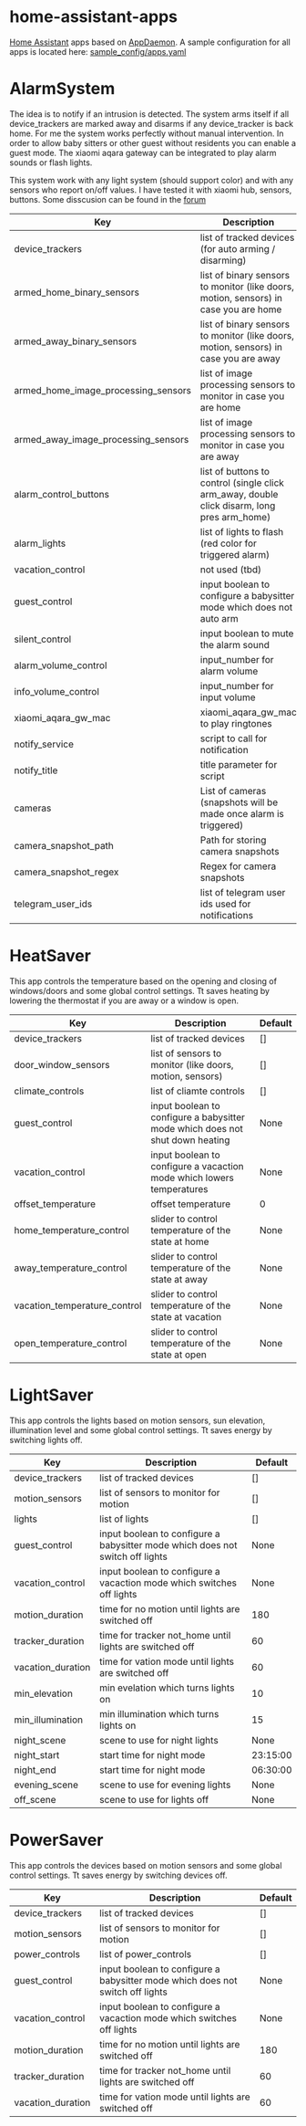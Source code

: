 # home-assistant-apps
[Home Assistant](https://home-assistant.io) apps based on [AppDaemon](https://home-assistant.io/docs/ecosystem/appdaemon/). A sample configuration for all apps is located here:
[sample_config/apps.yaml](sample_config/apps.yaml)

AlarmSystem
============

The idea is to notify if an intrusion is detected. The system arms itself if all device_trackers are marked away and disarms if any device_tracker is back home. For me the system works perfectly without manual intervention. In order to allow baby sitters or other guest without residents you can enable a guest mode. The xiaomi aqara gateway can be integrated to play alarm sounds or flash lights.

This system work with any light system (should support color) and with any sensors who report on/off values. I have tested it with xiaomi hub, sensors, buttons. Some disscusion can be found in the [forum](https://community.home-assistant.io/t/alarmsystem-with-appdaemon/31312)

Key | Description | Default
------------ | ------------- | -------------
device_trackers | list of tracked devices (for auto arming / disarming) | []
armed_home_binary_sensors | list of binary sensors to monitor (like doors, motion, sensors) in case you are home | []
armed_away_binary_sensors | list of binary sensors to monitor (like doors, motion, sensors) in case you are away | []
armed_home_image_processing_sensors | list of image processing sensors to monitor in case you are home | []
armed_away_image_processing_sensors | list of image processing sensors to monitor in case you are away | []
alarm_control_buttons | list of buttons to control (single click arm_away, double click disarm, long pres arm_home) | []
alarm_lights | list of lights to flash (red color for triggered alarm) | []
vacation_control | not used (tbd)
guest_control | input boolean to configure a babysitter mode which does not auto arm | None
silent_control | input boolean to mute the alarm sound | None
alarm_volume_control | input_number for alarm volume | None
info_volume_control | input_number for input volume | None
xiaomi_aqara_gw_mac | xiaomi_aqara_gw_mac to play ringtones | None
notify_service | script to call for notification | None
notify_title | title parameter for script | AlarmSystem triggered, possible intruder
cameras | List of cameras (snapshots will be made once alarm is triggered) | []
camera_snapshot_path | Path for storing camera snapshots | /tmp
camera_snapshot_regex | Regex for camera snapshots | "camera_.*\d+_\d+\.jpg"
telegram_user_ids | list of telegram user ids used for notifications | []

HeatSaver
============

This app controls the temperature based on the opening and closing of windows/doors and some global control settings. Tt saves heating by lowering the thermostat if you are away or a window is open. 

Key | Description | Default
------------ | ------------- | -------------
device_trackers | list of tracked devices | []
door_window_sensors | list of sensors to monitor (like doors, motion, sensors) | []
climate_controls | list of cliamte controls | []
guest_control | input boolean to configure a babysitter mode which does not shut down heating | None
vacation_control | input boolean to configure a vacaction mode which lowers temperatures | None
offset_temperature | offset temperature | 0
home_temperature_control | slider to control temperature of the state at home | None
away_temperature_control | slider to control temperature of the state at away | None
vacation_temperature_control | slider to control temperature of the state at vacation | None
open_temperature_control | slider to control temperature of the state at open | None

LightSaver
============

This app controls the lights based on motion sensors, sun elevation, illumination level and some global control settings. Tt saves energy by switching lights off.

Key | Description | Default
------------ | ------------- | -------------
device_trackers | list of tracked devices | []
motion_sensors | list of sensors to monitor for motion | []
lights | list of lights | []
guest_control | input boolean to configure a babysitter mode which does not switch off lights | None
vacation_control | input boolean to configure a vacaction mode which switches off lights | None
motion_duration | time for no motion until lights are switched off | 180
tracker_duration | time for tracker not_home until lights are switched off | 60
vacation_duration | time for vation mode until lights are switched off | 60
min_elevation | min evelation which turns lights on | 10
min_illumination | min illumination which turns lights on | 15
night_scene | scene to use for night lights | None
night_start | start time for night mode | 23:15:00
night_end | start time for night mode | 06:30:00
evening_scene | scene to use for evening lights | None
off_scene | scene to use for lights off | None


PowerSaver
============

This app controls the devices based on motion sensors and some global control settings. Tt saves energy by switching devices off.

Key | Description | Default
------------ | ------------- | -------------
device_trackers | list of tracked devices | []
motion_sensors | list of sensors to monitor for motion | []
power_controls | list of power_controls | []
guest_control | input boolean to configure a babysitter mode which does not switch off lights | None
vacation_control | input boolean to configure a vacaction mode which switches off lights | None
motion_duration | time for no motion until lights are switched off | 180
tracker_duration | time for tracker not_home until lights are switched off | 60
vacation_duration | time for vation mode until lights are switched off | 60

